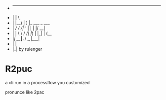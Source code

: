* _____  ___
* |  __\|__ \
* | |__) |  ) |_ ___   _  ___
* |  _/  / /| '_ \| | | |/ __|
* | | \ \ / /_| |_) | |_| | (__
* |_|  \_\____| .__/ \__,_|\___|
* | |               
* |_|    by ruienger

# R2puc

a cli run in a processflow you customized

pronunce like 2pac
